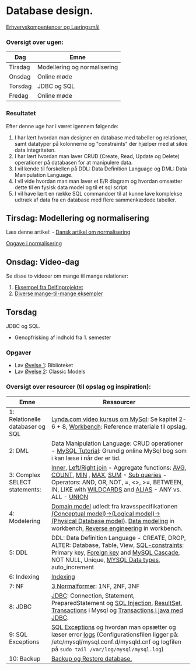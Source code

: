 # Database design.

[Erhvervskompentencer og Læringsmål](./admin.md)

### Oversigt over ugen:  


| Dag     | Emne                                     |
| ------- | ---------------------------------------- |
| Tirsdag  | Modellering og normalisering |
| Onsdag | Online møde |
| Torsdag | JDBC og SQL |
| Fredag  | Online møde |

### Resultatet

Efter denne uge har i været igennem følgende:

1. I har lært hvordan man designer en database med tabeller og relationer, samt datatyper på kolonnerne og "constraints" der hjælper med at sikre data integriteten.
2. I har lært hvordan man laver CRUD (Create, Read, Update og Delete) operationer på databasen for at manipulere data.
3. I vil kende til forskellen på DDL: Data Definition Language og DML: Data Manipulation Language.
4. I vil vide hvordan man man laver et E/R diagram og hvordan omsætter dette til en fysisk data model og til et sql script
5. I vil have lært en række SQL commandoer til at kunne lave komplekse udtræk af data fra en database med flere sammenkædede tabeller.


## Tirsdag: Modellering og normalisering
Læs denne artikel: - [Dansk artikel om normalisering](resources/DB_normalisering.pdf)

[Opgave i normalisering](exercises/NormaliseringEx3.md)

## Onsdag: Video-dag
Se disse to videoer om mange til mange relationer:

1. [Eksempel fra Delfinprojektet](https://www.youtube.com/watch?v=l5nn4vyn2W8)
2. [Diverse mange-til-mange eksempler](https://www.youtube.com/watch?v=fYxMZ7a-PuE)

## Torsdag
JDBC og SQL. 
- Genopfrisking af indhold fra 1. semester

### Opgaver
- Lav [Øvelse 1](exercises/biblioteket.md): Biblioteket
- Lav [Øvelse 2](exercises/SQLex1.md): Classic Models


### Oversigt over resourcer (til opslag og inspiration):  

| Emne                             | Ressourcer                               |
| -------------------------------- | ---------------------------------------- |
| 1: Relationelle databaser og SQL | [Lynda.com video kursus om MySql](https://www.lynda.com/MySQL-tutorials/SELECT-statement/139986/173303-4.html?org=cphbusiness.dk): Se kapitel 2-6 + 8, [Workbench](https://dev.mysql.com/doc/workbench/en/): Reference materiale til opslag. |
| 2: DML                           | Data Manipulation Language: CRUD operationer - [MySQL Tutorial](http://www.mysqltutorial.org/basic-mysql-tutorial.aspx): Grundig online MySql bog som i kan læse i når der er tid. |
| 3: Complex SELECT statements:    | [Inner](http://www.mysqltutorial.org/mysql-inner-join.aspx), [Left/Right join](http://www.mysqltutorial.org/mysql-left-join.aspx) - Aggregate functions:    [AVG](http://www.mysqltutorial.org/mysql-avg/), [COUNT](http://www.mysqltutorial.org/mysql-row-count/), [MIN](http://www.mysqltutorial.org/mysql-min/) , [MAX](http://www.mysqltutorial.org/mysql-max-function/), [SUM](http://www.mysqltutorial.org/mysql-sum/) - [Sub queries](http://www.mysqltutorial.org/mysql-subquery/) - Operators: AND, OR, NOT, =, <>, >=, BETWEEN, IN, LIKE with [WILDCARDS](http://www.mysqltutorial.org/mysql-like/) and [ALIAS](http://www.mysqltutorial.org/mysql-alias/) - ANY vs. ALL - [UNION](http://www.mysqltutorial.org/sql-union-mysql.aspx) |
| 4: Modelering                    | [Domain model](http://stg-tud.github.io/eise/WS11-EiSE-07-Domain_Modeling.pdf) udledt fra kravsspecifikationen [(Conceptual model)->(Logical model)-> (Physical Database model)](https://www.visual-paradigm.com/support/documents/vpuserguide/3563/3564/85378_conceptual,l.html). [Data modeling](https://dev.mysql.com/doc/workbench/en/wb-data-modeling.html) in workbench, [Reverse engineering](https://dev.mysql.com/doc/workbench/en/wb-reverse-engineer-live.html) in workbench. |
| 5: DDL                           | DDL: Data Definition Language - CREATE, DROP, ALTER: Database, Table, View, [SQL-constraints](https://www.tutorialspoint.com/sql/sql-constraints.htm): Primary key, [Foreign key]() and [MySQL Cascade](http://www.mysqltutorial.org/mysql-on-delete-cascade/), NOT NULL, Unique, [MYSQL Data types](https://www.tutorialspoint.com/mysql/mysql-data-types.htm),  auto_increment |
| 6: Indexing                      | [Indexing](http://www.tutorialspoint.com/mysql/mysql-indexes.htm) |
| 7: NF                            | [3 Normalformer](http://www.studytonight.com/dbms/database-normalization.php): 1NF, 2NF, 3NF |
| 8: JDBC                          | [JDBC](https://www.tutorialspoint.com//jdbc/jdbc-quick-guide.htm): Connection, Statement, PreparedStatement og [SQL Injection](https://www.javacodegeeks.com/2012/11/sql-injection-in-java-application.html), [ResultSet](http://tutorials.jenkov.com/jdbc/resultset.html), [Transactions](https://www.tutorialspoint.com/mysql/mysql-transactions.htm) i Mysql og [Transactions i java med JDBC](https://www.tutorialspoint.com/jdbc/jdbc-transactions.htm). |
| 9: SQL Exceptions                | [SQL Exceptions](https://www.tutorialspoint.com/jdbc/jdbc-exceptions.htm) og hvordan man opsætter og læser error [logs](http://www.pontikis.net/blog/how-and-when-to-enable-mysql-logs) (Configurationsfilen ligger på: /etc/mysql/mysql.conf.d/mysqld.cnf og logfilen på `sudo tail /var/log/mysql/mysql.log`) |
| 10: Backup                       | [Backup og Restore database.](https://www.backuphowto.info/how-backup-mysql-database-automatically-linux-users) |



